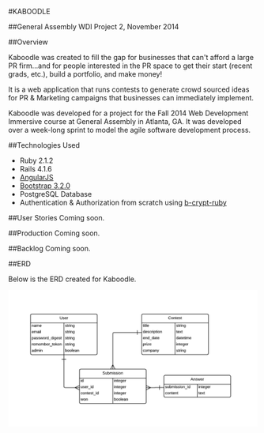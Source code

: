 #KABOODLE
     

##General Assembly WDI Project 2, November 2014
<br />


##Overview

Kaboodle was created to fill the gap for businesses that can't afford a large PR firm...and for people interested in the PR space to get their start (recent grads, etc.), build a portfolio, and make money!

It is a web application that runs contests to generate crowd sourced ideas for PR & Marketing campaigns that businesses can immediately implement.

Kaboodle was developed for a project for the Fall 2014 Web Development Immersive course at General Assembly in Atlanta, GA. It was developed over a week-long sprint to model the agile software development process.

##Technologies Used

* Ruby 2.1.2
* Rails 4.1.6
* [AngularJS](https://angularjs.org/)
* [Bootstrap 3.2.0](http://getbootstrap.com/)
* PostgreSQL Database
* Authentication & Authorization from scratch using [b-crypt-ruby](http://bcrypt-ruby.rubyforge.org/ "bcrypt-ruby")

##User Stories
Coming soon.


##Production
Coming soon.

##Backlog
Coming soon.

##ERD

Below is the ERD created for Kaboodle.

![ERD](ERD.png)
